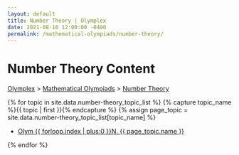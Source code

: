 ```yaml
---
layout: default
title: Number Theory | Olymplex
date: 2021-08-16 12:00:00 -0400
permalink: /mathematical-olympiads/number-theory/
---
```

<h1>Number Theory Content</h1>
<p><a href="https://ramaniumx.github.io/phantom-jekyll-theme/">Olymplex</a> > <a href="https://ramaniumx.github.io/phantom-jekyll-theme/mathematical-olympiads/">Mathematical Olympiads</a> > <a href="https://ramaniumx.github.io/phantom-jekyll-theme/mathematical-olympiads/number-theory/">Number Theory</a><p>
{% for topic in site.data.number-theory_topic_list %}
{% capture topic_name %}{{ topic | first }}{% endcapture %}
{% assign page_topic = site.data.number-theory_topic_list[topic_name] %}
  <ul class="actions fit big">
  <li><a href="{{ site.baseurl }}{{ page.permalink}}olym-{{ forloop.index | plus:0 }}n" class="button fit big">Olym {{ forloop.index | plus:0 }}N. {{ page_topic.name }}</a></li>
  </ul>
{% endfor %}

